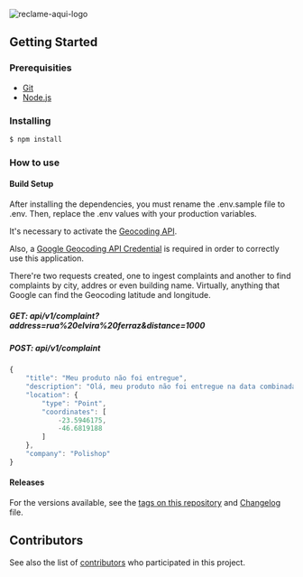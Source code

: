 ![reclame-aqui-logo](https://www.reclameaqui.com.br/images/reclame-aqui-logo.4d0b9798.png)

## Getting Started

### Prerequisities

- [Git](https://git-scm.com/)
- [Node.js](https://nodejs.org/en/)

### Installing

``` bash
$ npm install
```
### How to use

#### Build Setup

After installing the dependencies, you must rename the .env.sample file to .env. Then, replace the .env values with your production variables.

It's necessary to activate the [Geocoding API](https://console.cloud.google.com/apis/library/geocoding-backend.googleapis.com).

Also, a [Google Geocoding API Credential](https://console.cloud.google.com/apis/credentials) is required in order to correctly use this application.

There're two requests created, one to ingest complaints and another to find complaints by city, addres or even building name.
Virtually, anything that Google can find the Geocoding latitude and longitude.

##### GET: api/v1/complaint?address=rua%20elvira%20ferraz&distance=1000

##### POST: api/v1/complaint
```javascript
{
    "title": "Meu produto não foi entregue",
    "description": "Olá, meu produto não foi entregue na data combinada. Estou extremamente desapontado com a empresa! Gostaria de chegar a uma solução pacífica, mas a empresa não demonstra interesse em me atender",
    "location": {
        "type": "Point",
        "coordinates": [
            -23.5946175,
            -46.6819188
        ]
    },
    "company": "Polishop"
}

```

#### Releases

For the versions available, see the [tags on this repository](https://github.com/kosicki123/ra-backend-test/tags) and [Changelog](./CHANGELOG.md) file.

## Contributors

See also the list of [contributors](https://github.com/kosicki123/ra-backend-test/graphs/contributors) who participated in this project.
